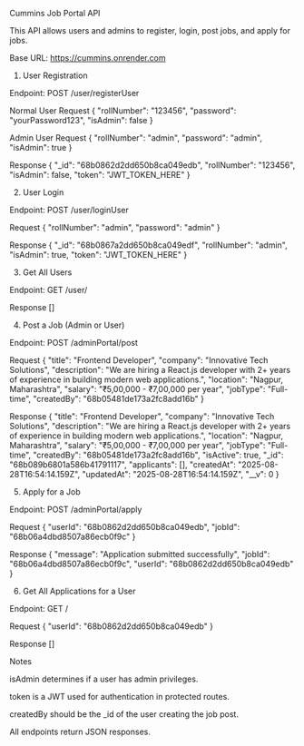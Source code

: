 Cummins Job Portal API

This API allows users and admins to register, login, post jobs, and apply for jobs.

Base URL: https://cummins.onrender.com

1. User Registration

Endpoint: POST /user/registerUser

Normal User Request
{
  "rollNumber": "123456",
  "password": "yourPassword123",
  "isAdmin": false
}

Admin User Request
{
  "rollNumber": "admin",
  "password": "admin",
  "isAdmin": true
}

Response
{
  "_id": "68b0862d2dd650b8ca049edb",
  "rollNumber": "123456",
  "isAdmin": false,
  "token": "JWT_TOKEN_HERE"
}

2. User Login

Endpoint: POST /user/loginUser

Request
{
  "rollNumber": "admin",
  "password": "admin"
}

Response
{
  "_id": "68b0867a2dd650b8ca049edf",
  "rollNumber": "admin",
  "isAdmin": true,
  "token": "JWT_TOKEN_HERE"
}

3. Get All Users

Endpoint: GET /user/

Response
[]

4. Post a Job (Admin or User)

Endpoint: POST /adminPortal/post

Request
{
  "title": "Frontend Developer",
  "company": "Innovative Tech Solutions",
  "description": "We are hiring a React.js developer with 2+ years of experience in building modern web applications.",
  "location": "Nagpur, Maharashtra",
  "salary": "₹5,00,000 - ₹7,00,000 per year",
  "jobType": "Full-time",
  "createdBy": "68b05481de173a2fc8add16b"
}

Response
{
  "title": "Frontend Developer",
  "company": "Innovative Tech Solutions",
  "description": "We are hiring a React.js developer with 2+ years of experience in building modern web applications.",
  "location": "Nagpur, Maharashtra",
  "salary": "₹5,00,000 - ₹7,00,000 per year",
  "jobType": "Full-time",
  "createdBy": "68b05481de173a2fc8add16b",
  "isActive": true,
  "_id": "68b089b6801a586b41791117",
  "applicants": [],
  "createdAt": "2025-08-28T16:54:14.159Z",
  "updatedAt": "2025-08-28T16:54:14.159Z",
  "__v": 0
}

5. Apply for a Job

Endpoint: POST /adminPortal/apply

Request
{
  "userId": "68b0862d2dd650b8ca049edb",
  "jobId": "68b06a4dbd8507a86ecb0f9c"
}

Response
{
  "message": "Application submitted successfully",
  "jobId": "68b06a4dbd8507a86ecb0f9c",
  "userId": "68b0862d2dd650b8ca049edb"
}

6. Get All Applications for a User

Endpoint: GET /

Request
{
  "userId": "68b0862d2dd650b8ca049edb"
}

Response
[]

Notes

isAdmin determines if a user has admin privileges.

token is a JWT used for authentication in protected routes.

createdBy should be the _id of the user creating the job post.

All endpoints return JSON responses.
